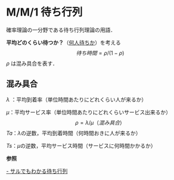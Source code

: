 # M/M/1 待ち行列

確率理論の一分野である待ち行列理論の用語．

**平均どのくらい待つか？**（<u>何人待ちか</u>）を考える
$$
待ち時間=\rho/(1-\rho)
$$
$\rho$ は混み具合を表す．

## 混み具合

$\lambda$ ：平均到着率（単位時間あたりにどれくらい人が来るか）

$\mu$：平均サービス率（単位時間あたりにどれくらいサービス出来るか）
$$
\rho=\lambda/\mu（混み具合）
$$
$Ta$：$\lambda$の逆数，平均到着時間（何時間おきに人が来るか）

$Ts$：$\mu$の逆数，平均サービス時間（サービスに何時間かかるか）



**参照**

[- サルでもわかる待ち行列](http://objectclub.jp/technicaldoc/monkey/s_wait)

